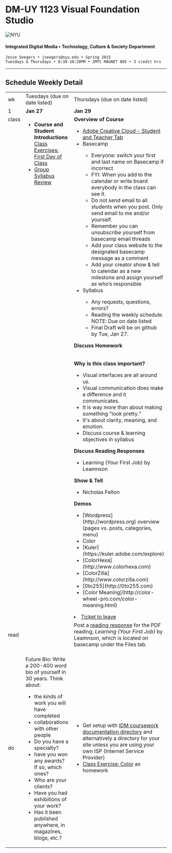 # DM-UY 1123 Visual Foundation Studio

![NYU](nyu_soe_logo.png)
#### Integrated Digital Media • Technology, Culture &amp; Society Department

    Jesse Seegers • jseegers@nyu.edu • Spring 2015 
    Tuesdays & Thursdays • 8:30-10:20PM • 2MTC MAGNET 805 • 3 credit hrs

---

## Schedule Weekly Detail

<table>
<tr>
<td>wk</td>
<td>Tuesdays (due on date listed)</td>
<td>Thursdays (due on date listed)</td>
</tr>
<tr>
  <td valign="top">1</td>
  <td valign="top" width="48%"><strong>Jan 27</strong></td>
  <td valign="top" width="48%"><strong>Jan 29</strong></td>
</tr>
<tr>
<td valign="top">class</td>
<td valign="top">
<ul>
<li><strong>Course and Student Introductions</strong><br><a href="../class_exercises/dm1123_class_exercise_first_day.md">Class Exercises: First Day of Class</li>
<li>Group Syllabus Review</li>
</ul></td>
<td valign="top"><strong>Overview of Course</strong>
<ul>
<li><a href="https://creative.adobe.com/plans" target="_blank">Adobe Creative Cloud - Student and Teacher Tab</a></li>
<li> Basecamp</li>
     <uL>
     <li>Everyone: switch your first and last name on Basecamp if incorrect</li>
     <li>FYI: When you add to the calendar or write board everybody in the class can see it.</li>
     <li>Do not send email to all students when you post. Only send email to me and/or yourself.</li>
     <li>Remember you can unsubscribe yourself from basecamp email threads </li>
     <li>Add your class website to the designated basecamp message as a comment</li>
     <li>Add your creator show &amp; tell to calendar as a new milestone and assign yourself as who’s responsible</li>
     </uL>
<li> Syllabus</li>
<ul>
 <li>Any requests, questions, errors?</li>
 <li>Reading the weekly schedule. NOTE: Due on date listed</li>
 <li>Final Draft will be on github by Tue, Jan 27.</li>
</ul>
</ul>

<strong>Discuss Homework</strong><br><br>

<strong>Why is this class important?</strong>
<ul>
<li>Visual interfaces are all around us. </li>
<li>Visual communication does make a difference and it communicates.</li>
<li>It is way more than about making something "look pretty."</li>
<li>It's about clarity, meaning, and emotion.</li>
<li>Discuss course &amp; learning objectives in syllabus</li>
</ul>

<strong>Discuss Reading Responses</strong>
<ul>
<li>Learning (Your First Job) by Leamnson</li>
</ul>

<strong>Show &amp; Tell</strong>
<ul>
<li>Nicholas Felton </li>
</ul>

<strong>Demos</strong>
<ul>
<li>[Wordpress] (http://wordpress.org) overview (pages vs. posts, categories, menu)</li>
<li>Color</li>
  <li>[Kuler](https://kuler.adobe.com/explore)</li>
  <li>[ColorHexa](http://www.colorhexa.com)</li>
  <li>[ColorZilla](http://www.colorzilla.com)</li>
  <li>[0to255](http://0to255.com)</li>
  <li>[Color Meaning](http://color-wheel-pro.com/color-meaning.html)</li>
 </ul>

<li><a href="../projects/dm1123_vfs_tickets_to_leave.md">Ticket to leave</a></li>
</ul></td>
</tr>
<tr>
  <td>read</td>
  <td></td>
  <td>Post a <a href="../projects/dm1123_vfs_reading_responses.md"> reading response</a> for the PDF reading, <em>Learning (Your First Job)</em> by Leamnson, which is located on basecamp under the Files tab.</td> 
</tr>
<tr>
  <td>do </td>
  <td><br>
  Future Bio: Write a 200-400 word bio of yourself in 30 years.	Think about: <ul><li>the kinds of work you will have completed </li><li> collaborations with other people </li><li> Do you have a specialty? </li><li> have you won any awards? If so, which ones? </li><li> Who are your clients? </li><li> Have you had exhibitions of your work? </li><li> Has it been published anywhere, in magazines, blogs, etc.? </li>
</ul></td> 
  <td>
  <ul>
   <li>Get setup with <a href="../projects/dm1123_idm_coursework_documentation.md">IDM coursework documentation directory</a> and alternatively a directory for your site unless you are using your own ISP (Internet Service Provider)</li>
  <li><a href="../class_exercises/dm1123_class_exercise_color.md">Class Exercise: Color</a> as homework</li>
  </ul></td>
</tr>
</table>









